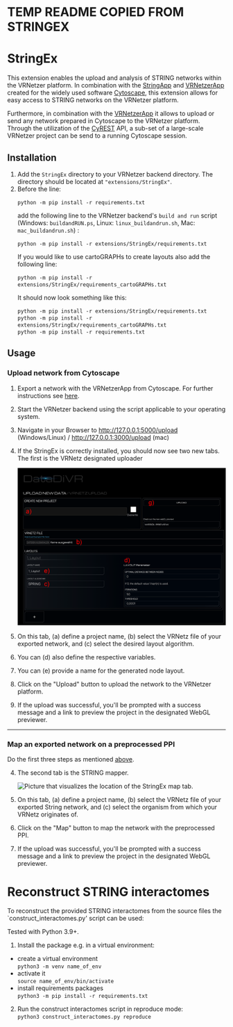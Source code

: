 # TEMP README COPIED FROM STRINGEX

# StringEx

This extension enables the upload and analysis of STRING networks within the VRNetzer platform. In combination with the [StringApp](https://apps.cytoscape.org/apps/stringapp) and [VRNetzerApp](https://github.com/menchelab/STRING-VRNetzer/blob/main/VRNetzerApp/target/VRNetzerApp-1.0.0.jar) created for the widely used software [Cytoscape](https://cytoscape.org/), this extension allows for easy access to STRING networks on the VRNetzer platform.

Furthermore, in combination with the [VRNetzerApp](https://github.com/menchelab/STRING-VRNetzer/blob/main/cytoscapeApp/VRNetzerApp/target/VRNetzerApp-1.0.0.jar) it allows to upload or send any network prepared in Cytoscape to the VRNetzer platform. Through the utilization of the [CyREST](https://apps.cytoscape.org/apps/cyrest) API, a sub-set of a large-scale VRNetzer project can be send to a running Cytoscape session.

## Installation

1. Add the `StringEx` directory to your VRNetzer backend directory. The directory should be located at `"extensions/StringEx"`.
2. Before the line:
   ```
   python -m pip install -r requirements.txt
   ```
   add the following line to the VRNetzer backend's `build and run` script (Windows: `buildandRUN.ps`, Linux: `linux_buildandrun.sh`, Mac: `mac_buildandrun.sh`) :
   ```
   python -m pip install -r extensions/StringEx/requirements.txt
   ```
   If you would like to use cartoGRAPHs to create layouts also add the following line:
   ```
   python -m pip install -r extensions/StringEx/requirements_cartoGRAPHs.txt
   ```
   It should now look something like this:
   ```
   python -m pip install -r extensions/StringEx/requirements.txt
   python -m pip install -r extensions/StringEx/requirements_cartoGRAPHs.txt
   python -m pip install -r requirements.txt
   ```

## Usage

### Upload network from Cytoscape

1. Export a network with the VRNetzerApp from Cytoscape. For further instructions see [here](https://github.com/menchelab/STRING-VRNetzer).
2. Start the VRNetzer backend using the script applicable to your operating system.
3. Navigate in your Browser to http://127.0.0.1:5000/upload (Windows/Linux) / http://127.0.0.1:3000/upload (mac)
4. If the StringEx is correctly installed, you should now see two new tabs. The first is the VRNetz designated uploader

   <img src="./static/img/VRNetz_upload.png" alt=" Picture that visualizes the location of the StringEx uploader tab">

5. On this tab, (a) define a project name, (b) select the VRNetz file of your exported network, and (c) select the desired layout algorithm.
6. You can (d) also define the respective variables.
7. You can (e) provide a name for the generated node layout.
8. Click on the "Upload" button to upload the network to the VRNetzer platform.
9. If the upload was successful, you'll be prompted with a success message and a link to preview the project in the designated WebGL previewer.

---

### Map an exported network on a preprocessed PPI

Do the first three steps as mentioned [above](#upload-string-network).

4. The second tab is the STRING mapper.

   <img src="./static/img/Map.png" alt="Picture that visualizes the location of the StringEx map tab.">

5. On this tab, (a) define a project name, (b) select the VRNetz file of your exported String network, and (c) select the organism from which your VRNetz originates of.
6. Click on the "Map" button to map the network with the preprocessed PPI.
7. If the upload was successful, you'll be prompted with a success message and a link to preview the project in the designated WebGL previewer.

# Reconstruct STRING interactomes

To reconstruct the provided STRING interactomes from the source files the `construct_interactomes.py' script can be used:

Tested with Python 3.9+.

1. Install the package e.g. in a virtual environment:

- create a virtual environment<br>
  `python3 -m venv name_of_env`
- activate it<br>
  `source name_of_env/bin/activate`
- install requirements packages<br>
  `python3 -m pip install -r requirements.txt`

2. Run the construct interactomes script in reproduce mode:<br>
   `python3 construct_interactomes.py reproduce`
